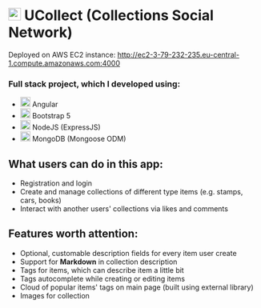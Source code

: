 # <img src="_frontend/src/assets/favicon.ico" alt="UCollect" width="25"/> UCollect (Collections Social Network) 
Deployed on AWS EC2 instance: http://ec2-3-79-232-235.eu-central-1.compute.amazonaws.com:4000
### Full stack project, which I developed using:
* <img src="https://angular.io/assets/images/favicons/favicon.ico" alt="Angular" width="20"/> Angular   
* <img src="https://getbootstrap.com/docs/5.0/assets/img/favicons/favicon-32x32.png" alt="Bootstrap 5" width="20"/> Bootstrap 5  
* <img src="https://seeklogo.com/images/N/nodejs-logo-FBE122E377-seeklogo.com.png" alt="NodeJS" width="20"/> NodeJS (ExpressJS)
* <img src="https://www.mongodb.com/assets/images/global/favicon.ico" alt="Angular" width="20"/> MongoDB (Mongoose ODM)
## What users can do in this app:
* Registration and login
* Create and manage collections of different type items (e.g. stamps, cars, books)
* Interact with another users' collections via likes and comments
## Features worth attention:
* Optional, customable description fields for every item user create
* Support for **Markdown** in collection description
* Tags for items, which can describe item a little bit
* Tags autocomplete while creating or editing items
* Cloud of popular items' tags on main page (built using external library)
* Images for collection

